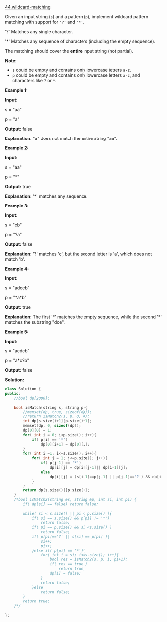 [44.wildcard-matching](https://leetcode.com/problems/wildcard-matching/)  

Given an input string (`s`) and a pattern (`p`), implement wildcard pattern matching with support for `'?'` and `'*'`.

  
'?' Matches any single character.
  
'\*' Matches any sequence of characters (including the empty sequence).
  

The matching should cover the **entire** input string (not partial).

**Note:**

*   `s` could be empty and contains only lowercase letters `a-z`.
*   `p` could be empty and contains only lowercase letters `a-z`, and characters like `?` or `*`.

**Example 1:**

  
**Input:**
  
s = "aa"
  
p = "a"
  
**Output:** false
  
**Explanation:** "a" does not match the entire string "aa".
  

**Example 2:**

  
**Input:**
  
s = "aa"
  
p = "\*"
  
**Output:** true
  
**Explanation:** '\*' matches any sequence.
  

**Example 3:**

  
**Input:**
  
s = "cb"
  
p = "?a"
  
**Output:** false
  
**Explanation:** '?' matches 'c', but the second letter is 'a', which does not match 'b'.
  

**Example 4:**

  
**Input:**
  
s = "adceb"
  
p = "\*a\*b"
  
**Output:** true
  
**Explanation:** The first '\*' matches the empty sequence, while the second '\*' matches the substring "dce".
  

**Example 5:**

  
**Input:**
  
s = "acdcb"
  
p = "a\*c?b"
  
**Output:** false  



**Solution:**  

```cpp
class Solution {
public:
    //bool dp[2000];
    
    bool isMatch(string s, string p){
        //memset(dp, true, sizeof(dp));
        //return isMatch2(s, p, 0, 0);
        int dp[s.size()+1][p.size()+1];
        memset(dp, 0, sizeof(dp));
        dp[0][0] = 1;
        for( int i = 0; i<p.size(); i++){
            if( p[i] == '*')
                dp[0][i+1] = dp[0][i];
        }
        for( int i =1; i<=s.size(); i++){
            for( int j = 1; j<=p.size(); j++){
                if( p[j-1] == '*')
                    dp[i][j] = dp[i][j-1]|| dp[i-1][j];
                else
                    dp[i][j] = (s[i-1]==p[j-1] || p[j-1]=='?') && dp[i-1][j-1];
            }
        }
        return dp[s.size()][p.size()];
    }
    /*bool isMatch2(string &s, string &p, int si, int pi) {
        if( dp[si] == false) return false;
        
        while( si < s.size() || pi < p.size() ){
            if( si == s.size() && p[pi] != '*')
                return false;
            if( pi == p.size() && si <s.size() )
                return false;
            if( p[pi]=='?' || s[si] == p[pi] ){
                si++;
                pi++;
            }else if( p[pi] == '*'){
                for( int i = si; i<=s.size(); i++){
                    bool res = isMatch2(s, p, i, pi+1);
                    if( res == true )
                        return true;
                    dp[i] = false;
                }
                return false;
            }else
                return false;
        }
        return true;
    }*/
    
};
```
      